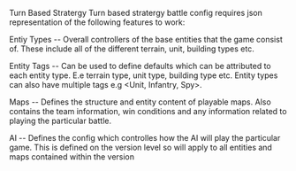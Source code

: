 Turn Based Stratergy
Turn based stratergy battle config requires json representation of the following features to work:

Entiy Types -- Overall controllers of the base entities that the game consist of. These include all of the different terrain, unit, building types etc.

Entity Tags -- Can be used to define defaults which can be attributed to each entity type. E.e terrain type, unit type, building type etc. Entity types can also have multiple tags e.g <Unit, Infantry, Spy>.

Maps -- Defines the structure and entity content of playable maps. Also contains the team information, win conditions and any information related to playing the particular battle.

AI -- Defines the config which controlles how the AI will play the particular game. This is defined on the version level so will apply to all entities and maps contained within the version